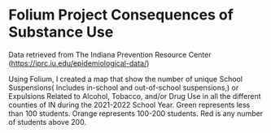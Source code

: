 # Folium Project Consequences of Substance Use
Data retrieved from The Indiana Prevention Resource Center (https://iprc.iu.edu/epidemiological-data/)

Using Folium, I created a map that show the number of unique School Suspensions( Includes in-school and out-of-school suspensions,) or Expulsions Related to Alcohol, Tobacco, and/or Drug Use in all the different counties of IN during the 2021-2022 School Year. 
Green represents less than 100 students.
Orange represents 100-200 students.
Red is any number of students above 200.



